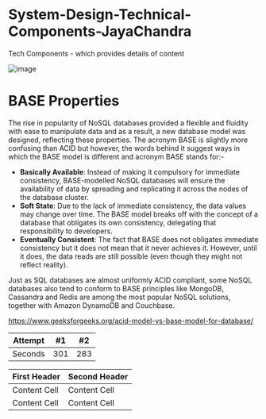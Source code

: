 # System-Design-Technical-Components-JayaChandra
Tech Components - which provides details of content

![image](https://user-images.githubusercontent.com/115500959/196360371-8f592704-05f1-4e84-ad8f-599138961d07.png)

# BASE Properties
The rise in popularity of NoSQL databases provided a flexible and fluidity with ease to manipulate data and as a result, a new database model was designed, reflecting these properties. The acronym BASE is slightly more confusing than ACID but however, the words behind it suggest ways in which the BASE model is different and acronym BASE stands for:-

- **Basically Available**: Instead of making it compulsory for immediate consistency, BASE-modelled NoSQL databases will ensure the availability of data by spreading and replicating it across the nodes of the database cluster.
- **Soft State**: Due to the lack of immediate consistency, the data values may change over time. The BASE model breaks off with the concept of a database that obligates its own consistency, delegating that responsibility to developers.
- **Eventually Consistent**: The fact that BASE does not obligates immediate consistency but it does not mean that it never achieves it. However, until it does, the data reads are still possible (even though they might not reflect reality).

Just as SQL databases are almost uniformly ACID compliant, some NoSQL databases also tend to conform to BASE principles like MongoDB, Cassandra and Redis are among the most popular NoSQL solutions, together with Amazon DynamoDB and Couchbase.


https://www.geeksforgeeks.org/acid-model-vs-base-model-for-database/

| Attempt | #1    | #2    |
| :---:   | :---: | :---: |
| Seconds | 301   | 283   |

| First Header  | Second Header |
| ------------- | ------------- |
| Content Cell  | Content Cell  |
| Content Cell  | Content Cell  |

